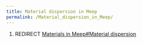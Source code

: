 ```yaml
---
title: Material dispersion in Meep
permalink: /Material_dispersion_in_Meep/
---
```


1.  REDIRECT [Materials in Meep\#Material dispersion](Materials_in_Meep#Material_dispersion.md)
